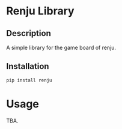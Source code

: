 # Renju Library

## Description

A simple library for the game board of renju.

## Installation

    pip install renju

# Usage

TBA.
